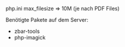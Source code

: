php.ini max_filesize => 10M (je nach PDF Files)

Benötigte Pakete auf dem Server:
* zbar-tools
* php-imagick
